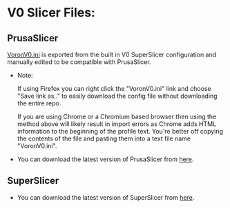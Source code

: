 # V0 Slicer Files:

## PrusaSlicer

[VoronV0.ini](./PrusaSlicer/VoronV0.ini) is exported from the built in V0 SuperSlicer configuration and manually edited to be compatible with PrusaSlicer.

- Note: 

     If using Firefox you can right click the "VoronV0.ini" link and choose "Save link as.." to easily download the config file without downloading the entire repo.
        
     If you are using Chrome or a Chromium based browser then using the method above will likely result in import errors as Chrome adds HTML information to the beginning of the profile text. You're better off copying the contents of the file and pasting them into a text file name "VoronV0.ini".

- You can download the latest version of PrusaSlicer from [here](https://github.com/prusa3d/PrusaSlicer).

## SuperSlicer

- You can download the latest version of SuperSlicer from [here](https://github.com/supermerill/SuperSlicer).
